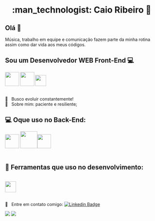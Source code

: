 <h1 align="center"> :man_technologist: Caio Ribeiro  🚀</h1>
 
## Olá 👋
Música, trabalho em equipe e comunicação fazem parte da minha rotina assim como dar vida aos meus códigos.

## Sou um Desenvolvedor WEB Front-End :computer:
 

<img src=https://cdn.jsdelivr.net/gh/devicons/devicon/icons/html5/html5-plain-wordmark.svg width="45.8px" height="45.8px"> <img src="https://cdn.jsdelivr.net/gh/devicons/devicon/icons/css3/css3-plain-wordmark.svg" width="45.8px" height="45.8px"> <img src="https://cdn.jsdelivr.net/gh/devicons/devicon/icons/javascript/javascript-original.svg" width="35.8px" height="35.8px">
 
 
 

<br/>     :purple_heart: &nbsp; Busco evoluir constantemente!
<br/>     💬 &nbsp; Sobre mim: paciente e resiliente;
<br/>
  
 ## 💻 Oque uso no Back-End:
 <img src="https://cdn.jsdelivr.net/gh/devicons/devicon/icons/nodejs/nodejs-plain.svg" width="45.8px" height="45.8px"> <img src="https://cdn.jsdelivr.net/gh/devicons/devicon/icons/express/express-original-wordmark.svg" width="55.8px" height="55.8px"><img src="https://cdn.jsdelivr.net/gh/devicons/devicon/icons/npm/npm-original-wordmark.svg" width="45.8px" height="45.8px">
 <br/>
 <br/>
 
 ## :wrench: Ferramentas que uso no desenvolvimento:
 <br>
 <img src="https://cdn.jsdelivr.net/gh/devicons/devicon/icons/git/git-plain.svg" width="35.8px" height="35.8px">
 
 <br/> :email: &nbsp; Entre em contato comigo: [![Linkedin Badge](https://img.shields.io/badge/-CaioDeoliveira-blue?style=flat-square&logo=Linkedin&logoColor=white&link=https://www.linkedin.com/in/caio-ribeiro-08100919b/)](https://www.linkedin.com/in/caio-ribeiro98/) 
<div>
  <img src="https://github-readme-stats.vercel.app/api?username=CaioDeOliveira&show_icons=true&theme=midnight-purple"/>
  <img align="top"src="https://github-readme-stats.vercel.app/api/top-langs/?username=CaioDeOliveira&layout=compact&hide=shell&theme=midnight-purple"/>
</div>

